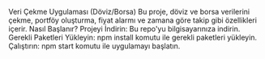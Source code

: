 Veri Çekme Uygulaması (Döviz/Borsa)
Bu proje, döviz ve borsa verilerini çekme, portföy oluşturma, fiyat alarmı ve zamana göre takip gibi özellikleri içerir.
Nasıl Başlanır?
Projeyi İndirin: Bu repo'yu bilgisayarınıza indirin.
Gerekli Paketleri Yükleyin: npm install komutu ile gerekli paketleri yükleyin.
Çalıştırın: npm start komutu ile uygulamayı başlatın.
